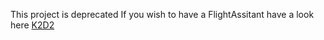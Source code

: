 This project is deprecated
If you wish to have a FlightAssitant have a look here [K2D2](https://github.com/cfloutier/k2d2)
